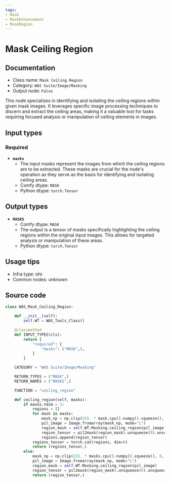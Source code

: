 ```yaml
---
tags:
- Mask
- MaskEnhancement
- MaskRegion
---
```


# Mask Ceiling Region
## Documentation
- Class name: `Mask Ceiling Region`
- Category: `WAS Suite/Image/Masking`
- Output node: `False`

This node specializes in identifying and isolating the ceiling regions within given mask images. It leverages specific image processing techniques to discern and extract the ceiling areas, making it a valuable tool for tasks requiring focused analysis or manipulation of ceiling elements in images.
## Input types
### Required
- **`masks`**
    - The input masks represent the images from which the ceiling regions are to be extracted. These masks are crucial for the node's operation as they serve as the basis for identifying and isolating ceiling areas.
    - Comfy dtype: `MASK`
    - Python dtype: `torch.Tensor`
## Output types
- **`MASKS`**
    - Comfy dtype: `MASK`
    - The output is a tensor of masks specifically highlighting the ceiling regions within the original input images. This allows for targeted analysis or manipulation of these areas.
    - Python dtype: `torch.Tensor`
## Usage tips
- Infra type: `GPU`
- Common nodes: unknown


## Source code
```python
class WAS_Mask_Ceiling_Region:

    def __init__(self):
        self.WT = WAS_Tools_Class()

    @classmethod
    def INPUT_TYPES(cls):
        return {
            "required": {
                "masks": ("MASK",),
            }
        }

    CATEGORY = "WAS Suite/Image/Masking"

    RETURN_TYPES = ("MASK",)
    RETURN_NAMES = ("MASKS",)

    FUNCTION = "ceiling_region"

    def ceiling_region(self, masks):
        if masks.ndim > 3:
            regions = []
            for mask in masks:
                mask_np = np.clip(255. * mask.cpu().numpy().squeeze(), 0, 255).astype(np.uint8)
                pil_image = Image.fromarray(mask_np, mode="L")
                region_mask = self.WT.Masking.ceiling_region(pil_image)
                region_tensor = pil2mask(region_mask).unsqueeze(0).unsqueeze(1)
                regions.append(region_tensor)
            regions_tensor = torch.cat(regions, dim=0)
            return (regions_tensor,)
        else:
            mask_np = np.clip(255. * masks.cpu().numpy().squeeze(), 0, 255).astype(np.uint8)
            pil_image = Image.fromarray(mask_np, mode="L")
            region_mask = self.WT.Masking.ceiling_region(pil_image)
            region_tensor = pil2mask(region_mask).unsqueeze(0).unsqueeze(1)
            return (region_tensor,)

```
